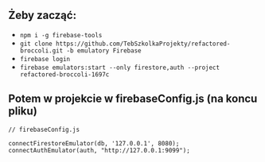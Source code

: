## Żeby zacząć:
- `npm i -g firebase-tools`
- `git clone https://github.com/TebSzkolkaProjekty/refactored-broccoli.git -b emulatory Firebase`
- `firebase login`
- `firebase emulators:start --only firestore,auth --project refactored-broccoli-1697c`
## Potem w projekcie w firebaseConfig.js (na koncu pliku)
````
// firebaseConfig.js

connectFirestoreEmulator(db, '127.0.0.1', 8080);
connectAuthEmulator(auth, "http://127.0.0.1:9099");
````
